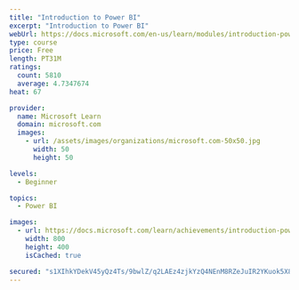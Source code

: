 ```yaml
---
title: "Introduction to Power BI"
excerpt: "Introduction to Power BI"
webUrl: https://docs.microsoft.com/en-us/learn/modules/introduction-power-bi/
type: course
price: Free
length: PT31M
ratings:
  count: 5810
  average: 4.7347674
heat: 67

provider:
  name: Microsoft Learn
  domain: microsoft.com
  images:
    - url: /assets/images/organizations/microsoft.com-50x50.jpg
      width: 50
      height: 50

levels:
  - Beginner

topics:
  - Power BI

images:
  - url: https://docs.microsoft.com/learn/achievements/introduction-power-bi-social.png
    width: 800
    height: 400
    isCached: true

secured: "s1XIhkYDekV45yQz4Ts/9bwlZ/q2LAEz4zjkYzQ4NEnM8RZeJuIR2YKuok5X80tmstXwvK8YUs91BBk1DfSe0gl9sgXA5Xn3B/YtHnK2Xd83JaZsEI5a1oB1akfD06zaKhQsTcEq1pBXZ+ry2xvK2PolTrOo5z6OR5Wz+V9CI7IFrp4rYWlir2aJ10JjlKi9tv/DTK+JMBm0ug08VmPVdBswmlhXU9OHRd0rPFVrGt1ocIAI3DN2VvWxU+iroTyXPwa+0HdHss/oON9t7d9/Nhg7yGRGbLFKiINWDDVfDrtzVrdHs83VSq2rLkwpz+TunJ0fdvdn5LhP2/P1OCOESY6DNEexEQNrdyOtTN283qJlI3bpZNbVqqSqYUX1EJb+m1vfBvNqxWd0pWEevfRHQutmQHYcwZyLF09cFDZlWm4=;Lv9vMEZ3yOFZQY2UaMjPjA=="
---
```


